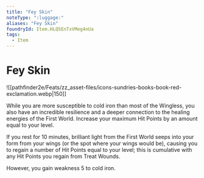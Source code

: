 ```yaml
---
title: "Fey Skin"
noteType: ":luggage:"
aliases: "Fey Skin"
foundryId: Item.HLQ5EnTxVMeg4nUa
tags:
  - Item
---
```


# Fey Skin
![[pathfinder2e/Feats/zz_asset-files/icons-sundries-books-book-red-exclamation.webp|150]]

While you are more susceptible to cold iron than most of the Wingless, you also have an incredible resilience and a deeper connection to the healing energies of the First World. Increase your maximum Hit Points by an amount equal to your level.

If you rest for 10 minutes, brilliant light from the First World seeps into your form from your wings (or the spot where your wings would be), causing you to regain a number of Hit Points equal to your level; this is cumulative with any Hit Points you regain from Treat Wounds.

However, you gain weakness 5 to cold iron.
